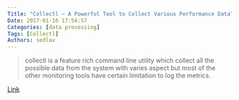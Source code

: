 ```yaml
---
Title: "Collectl – A Powerful Tool to Collect Various Performance Data"
Date: 2017-01-16 17:54:57
Categories: [data processing]
Tags: [Collectl]
Authors: sedlav
---
```


>  collectl is a feature rich command line utility which collect all the possible data from the system with varies aspect but most of the other monitoring tools have certain limitation to log the metrics.

[Link](http://www.2daygeek.com/collectl-monitor-system-resources-linux/)
